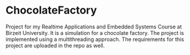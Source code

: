 # ChocolateFactory
 Project for my Realtime Applications and Embedded Systems Course at Birzeit University. It is a simulation for a chocolate factory. The project is implemented using a multithreading approach. The requirements for this project are uploaded in the repo as well.
